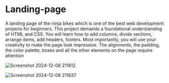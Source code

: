 # Landing-page
A landing page of the ninja bikes which is  one of the best web development projects for beginners. This project demands a foundational understanding of HTML and CSS. You will learn how to add columns, divide sections, arrange items, add headers, footers. Most importantly, you will use your creativity to make the page look impressive. The alignments, the padding, the color palette, boxes and all the other elements on the page require attention




![Screenshot 2024-12-08 211612](https://github.com/user-attachments/assets/7912f384-80fe-4254-84ae-9755a71e4269)

![Screenshot 2024-12-08 211637](https://github.com/user-attachments/assets/84407390-36c0-48bc-8f64-f4490f715766)
